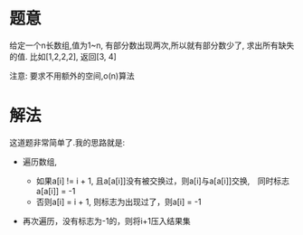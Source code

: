 # 题意
给定一个n长数组,值为1~n, 有部分数出现两次,所以就有部分数少了, 求出所有缺失的值. 比如[1,2,2,2], 返回[3, 4]

注意: 要求不用额外的空间,o(n)算法

# 解法
这道题非常简单了.我的思路就是:

* 遍历数组, 
  * 如果a[i] != i + 1, 且a[a[i]]没有被交换过，则a[i]与a[a[i]]交换,　同时标志a[a[i]] = -1
  * 否则a[i] = i + 1, 则标志为出现过了，则a[i] = -1

* 再次遍历，没有标志为-1的，则将i+1压入结果集
